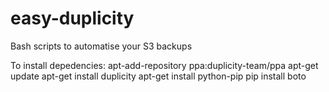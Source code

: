 # easy-duplicity
Bash scripts to automatise your S3 backups

To install depedencies:
apt-add-repository ppa:duplicity-team/ppa
apt-get update
apt-get install duplicity
apt-get install python-pip
pip install boto
